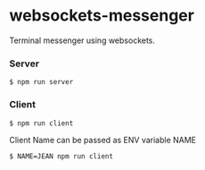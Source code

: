 # websockets-messenger

Terminal messenger using websockets.


### Server
```
$ npm run server
```

### Client
```
$ npm run client 
```

Client Name can be passed as ENV variable NAME

```
$ NAME=JEAN npm run client 
```

